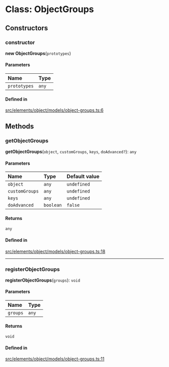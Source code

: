 # Class: ObjectGroups

## Constructors

### constructor

**new ObjectGroups**(`prototypes`)

#### Parameters

| Name | Type |
| :------ | :------ |
| `prototypes` | `any` |

#### Defined in

[src/elements/object/models/object-groups.ts:6](https://github.com/io-gui/iogui/blob/main/src/elements/object/models/object-groups.ts#L6)

## Methods

### getObjectGroups

**getObjectGroups**(`object`, `customGroups`, `keys`, `doAdvanced?`): `any`

#### Parameters

| Name | Type | Default value |
| :------ | :------ | :------ |
| `object` | `any` | `undefined` |
| `customGroups` | `any` | `undefined` |
| `keys` | `any` | `undefined` |
| `doAdvanced` | `boolean` | `false` |

#### Returns

`any`

#### Defined in

[src/elements/object/models/object-groups.ts:18](https://github.com/io-gui/iogui/blob/main/src/elements/object/models/object-groups.ts#L18)

___

### registerObjectGroups

**registerObjectGroups**(`groups`): `void`

#### Parameters

| Name | Type |
| :------ | :------ |
| `groups` | `any` |

#### Returns

`void`

#### Defined in

[src/elements/object/models/object-groups.ts:11](https://github.com/io-gui/iogui/blob/main/src/elements/object/models/object-groups.ts#L11)
